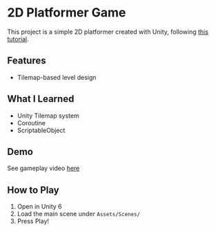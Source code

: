 # 2D Platformer Game

This project is a simple 2D platformer created with Unity, following [this tutorial](https://www.youtube.com/watch?v=MB43Sd0xJUE).

## Features
- Tilemap-based level design

## What I Learned
- Unity Tilemap system
- Coroutine
- ScriptableObject 

## Demo
See gameplay video [here](https://hasanerdin.itch.io/game-of-life)

## How to Play
1. Open in Unity 6
2. Load the main scene under `Assets/Scenes/`
3. Press Play!
